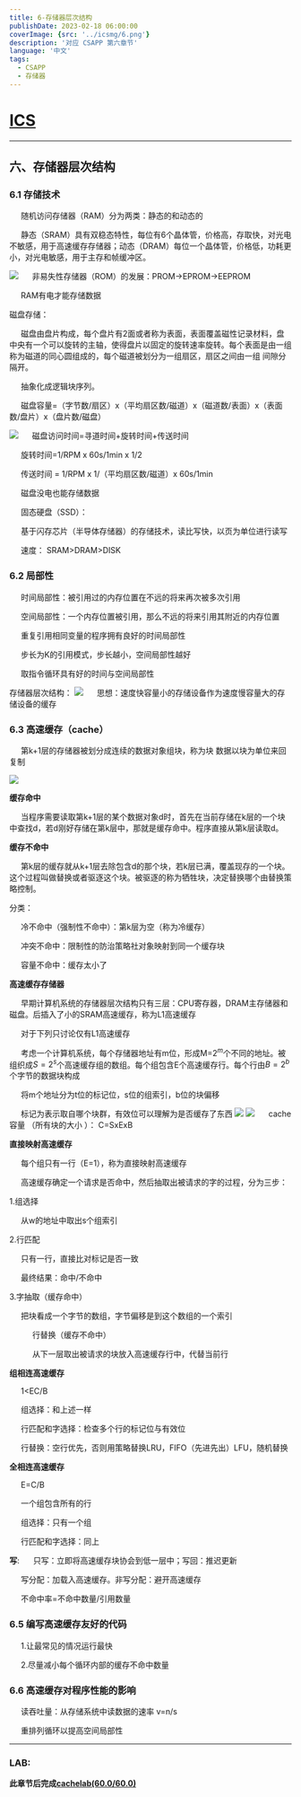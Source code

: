 ```yaml
---
title: 6-存储器层次结构
publishDate: 2023-02-18 06:00:00
coverImage: {src: '../icsmg/6.png'}
description: '对应 CSAPP 第六章节'
language: '中文'
tags:
  - CSAPP
  - 存储器
---
```


# [ICS](https://aki-yzh.github.io/2023/02/18/1-计算机系统漫游&目录)
---

## 六、存储器层次结构

### 6.1 存储技术

$\quad$ 随机访问存储器（RAM）分为两类：静态的和动态的

$\quad$ 静态（SRAM）具有双稳态特性，每位有6个晶体管，价格高，存取快，对光电不敏感，用于高速缓存存储器；动态（DRAM）每位一个晶体管，价格低，功耗更小，对光电敏感，用于主存和帧缓冲区。 

![](../icsmg/20221119152443.png)
$\quad$ 非易失性存储器（ROM）的发展：PROM->EPROM->EEPROM

$\quad$ RAM有电才能存储数据

磁盘存储：

$\quad$ 磁盘由盘片构成，每个盘片有2面或者称为表面，表面覆盖磁性记录材料，盘中央有一个可以旋转的主轴，使得盘片以固定的旋转速率旋转。每个表面是由一组称为磁道的同心圆组成的，每个磁道被划分为一组扇区，扇区之间由一组  间隙分隔开。

$\quad$ 抽象化成逻辑块序列。

$\quad$ 磁盘容量=（字节数/扇区）x（平均扇区数/磁道）x（磁道数/表面）x（表面数/盘片）x（盘片数/磁盘）

![](../icsmg/20221119151953.png)
$\quad$ 磁盘访问时间=寻道时间+旋转时间+传送时间

$\quad$ 旋转时间=1/RPM x 60s/1min x 1/2

$\quad$ 传送时间 = 1/RPM x 1/（平均扇区数/磁道）x 60s/1min

$\quad$ 磁盘没电也能存储数据

$\quad$ 固态硬盘（SSD）：

$\quad$ 基于闪存芯片（半导体存储器）的存储技术，读比写快，以页为单位进行读写

$\quad$ 速度： SRAM>DRAM>DISK

### 6.2 局部性

$\quad$ 时间局部性：被引用过的内存位置在不远的将来再次被多次引用

$\quad$ 空间局部性：一个内存位置被引用，那么不远的将来引用其附近的内存位置

 $\quad$ 重复引用相同变量的程序拥有良好的时间局部性

$\quad$ 步长为K的引用模式，步长越小，空间局部性越好

$\quad$ 取指令循环具有好的时间与空间局部性

存储器层次结构：
![](../icsmg/20221119152158.png)
$\quad$ 思想：速度快容量小的存储设备作为速度慢容量大的存储设备的缓存

### 6.3 高速缓存（cache）

$\quad$ 第k+1层的存储器被划分成连续的数据对象组块，称为块 数据以块为单位来回复制 

![](../icsmg/20221119152227.png)

**缓存命中**

$\quad$ 当程序需要读取第k+1层的某个数据对象d时，首先在当前存储在k层的一个块中查找d，若d刚好存储在第k层中，那就是缓存命中。程序直接从第k层读取d。

**缓存不命中**

$\quad$ 第k层的缓存就从k+1层去除包含d的那个块，若k层已满，覆盖现存的一个块。这个过程叫做替换或者驱逐这个块。被驱逐的称为牺牲块，决定替换哪个由替换策略控制。

分类：

$\quad$ 冷不命中（强制性不命中）：第k层为空（称为冷缓存）

$\quad$ 冲突不命中：限制性的防治策略社对象映射到同一个缓存块

$\quad$ 容量不命中：缓存太小了

**高速缓存存储器**

$\quad$ 早期计算机系统的存储器层次结构只有三层：CPU寄存器，DRAM主存储器和磁盘。后插入了小的SRAM高速缓存，称为L1高速缓存

$\quad$ 对于下列只讨论仅有L1高速缓存

$\quad$ 考虑一个计算机系统，每个存储器地址有m位，形成M=$2^m$个不同的地址。被组织成$S=2^s$个高速缓存组的数组。每个组包含E个高速缓存行。每个行由$B=2^b$个字节的数据块构成

$\quad$ 将m个地址分为t位的标记位，s位的组索引，b位的块偏移

$\quad$ 标记为表示取自哪个块群，有效位可以理解为是否缓存了东西
![](../icsmg/20221119152309.png)
![](../icsmg/20221119152333.png)
$\quad$ cache容量 （所有块的大小 ）：     C=SxExB

**直接映射高速缓存**

$\quad$ 每个组只有一行（E=1），称为直接映射高速缓存

$\quad$ 高速缓存确定一个请求是否命中，然后抽取出被请求的字的过程，分为三步：

1.组选择

$\quad$ 从w的地址中取出s个组索引

2.行匹配

$\quad$ 只有一行，直接比对标记是否一致

$\quad$ 最终结果：命中/不命中

3.字抽取（缓存命中）

  $\quad$ 把块看成一个字节的数组，字节偏移是到这个数组的一个索引

$\quad$ $\quad$ 行替换（缓存不命中）

$\quad$ $\quad$ 从下一层取出被请求的块放入高速缓存行中，代替当前行

**组相连高速缓存**

$\quad$ 1<EC/B

$\quad$ 组选择：和上述一样

$\quad$ 行匹配和字选择：检查多个行的标记位与有效位

$\quad$ 行替换：空行优先，否则用策略替换LRU，FIFO（先进先出）LFU，随机替换

**全相连高速缓存**

$\quad$ E=C/B

$\quad$ 一个组包含所有的行

$\quad$ 组选择：只有一个组

$\quad$ 行匹配和字选择：同上

**写**:
$\quad$ 只写：立即将高速缓存块协会到低一层中；写回：推迟更新

$\quad$ 写分配：加载入高速缓存。非写分配：避开高速缓存

$\quad$ 不命中率=不命中数量/引用数量

### 6.5 编写高速缓存友好的代码

$\quad$ 1.让最常见的情况运行最快

$\quad$ 2.尽量减小每个循环内部的缓存不命中数量

### 6.6 高速缓存对程序性能的影响

$\quad$ 读吞吐量：从存储系统中读数据的速率  v=n/s

$\quad$ 重排列循环以提高空间局部性

---

### LAB:

**此章节后完成[cachelab(60.0/60.0)](https://github.com/Aki-yzh/PKU-ICS-2022/tree/main/LABS/5-cachelab)**
